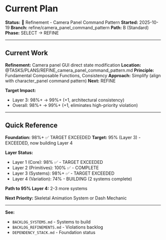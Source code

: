 # Current Plan

**Status:** 🔧 Refinement - Camera Panel Command Pattern
**Started:** 2025-10-19
**Branch:** refine/camera_panel_command_pattern
**Path:** B (Standard)
**Phase:** SELECT → REFINE

---

## Current Work

**Refinement:** Camera panel GUI direct state modification
**Location:** @TASKS/PLANS/REFINE_camera_panel_command_pattern.md
**Principle:** Fundamental Composable Functions, Consistency
**Approach:** Simplify (align with character_panel command pattern)
**Next:** REFINE

**Target Impact:**
- Layer 3: 98%+ → 99%+ (+1, architectural consistency)
- Overall: 98%+ → 99%+ (+1, eliminates high-priority violation)

---

## Quick Reference

**Foundation:** 98%+ ✅ TARGET EXCEEDED
**Target:** 95% (Layer 3) - EXCEEDED, now building Layer 4

**Layer Status:**
- Layer 1 (Core): 98% ✅ - TARGET EXCEEDED
- Layer 2 (Primitives): 100% ✅ - COMPLETE
- Layer 3 (Systems): 98%+ ✅ - TARGET EXCEEDED
- Layer 4 (Variation): 74% - BUILDING (2 systems complete)

**Path to 95% Layer 4:** 2-3 more systems

**Next Priority:** Skeletal Animation System or Dash Mechanic

---

**See:**
- `BACKLOG_SYSTEMS.md` - Systems to build
- `BACKLOG_REFINEMENTS.md` - Violations backlog
- `DEPENDENCY_STACK.md` - Foundation status
